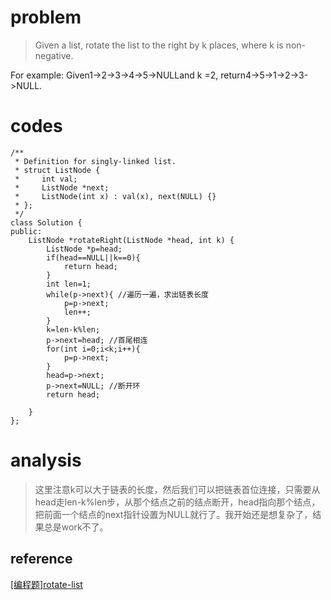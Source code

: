 # problem
>Given a list, rotate the list to the right by k places, where k is non-negative.

For example:
Given1->2->3->4->5->NULLand k =2,
return4->5->1->2->3->NULL.

# codes
```
/**
 * Definition for singly-linked list.
 * struct ListNode {
 *     int val;
 *     ListNode *next;
 *     ListNode(int x) : val(x), next(NULL) {}
 * };
 */
class Solution {
public:
    ListNode *rotateRight(ListNode *head, int k) {
        ListNode *p=head;
        if(head==NULL||k==0){
            return head;
        }
        int len=1;
        while(p->next){ //遍历一遍，求出链表长度
            p=p->next;
            len++;
        }
        k=len-k%len;
        p->next=head; //首尾相连
        for(int i=0;i<k;i++){
            p=p->next;
        }
        head=p->next;
        p->next=NULL; //断开环
        return head;
    
    }
};
```

# analysis
>这里注意k可以大于链表的长度，然后我们可以把链表首位连接，只需要从head走len-k%len步，从那个结点之前的结点断开，head指向那个结点，把前面一个结点的next指针设置为NULL就行了。我开始还是想复杂了，结果总是work不了。

## reference
[[编程题]rotate-list][1]

[1]: https://www.nowcoder.com/questionTerminal/afbec6b9d4564c63b2c149ccc01c5678